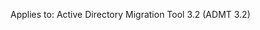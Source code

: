 <Token xmlns:xlink="http://www.w3.org/1999/xlink">Applies to: Active Directory Migration Tool 3.2 (ADMT 3.2)</Token>